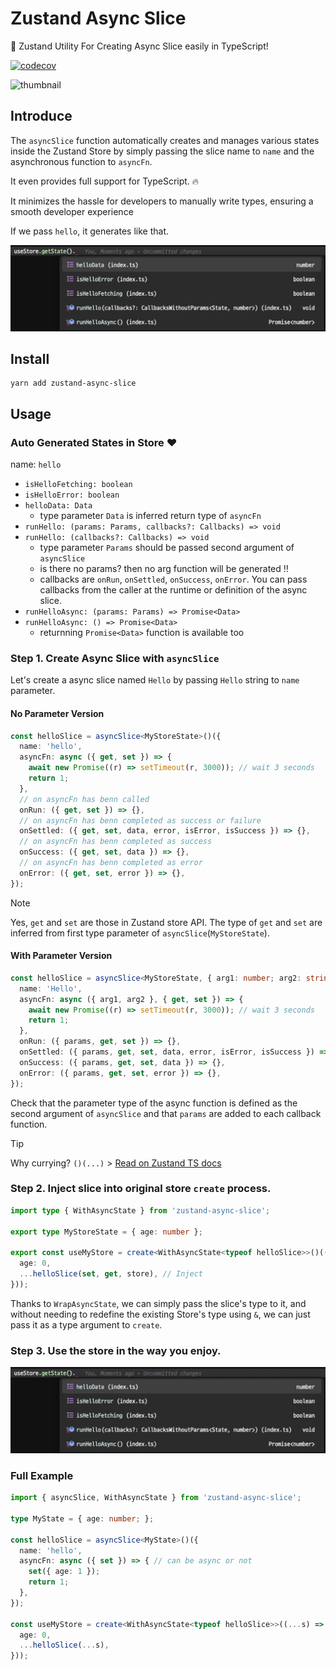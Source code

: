 # Zustand Async Slice

🦄 Zustand Utility For Creating Async Slice easily in TypeScript!

[![codecov](https://codecov.io/github/mym0404/zustand-async-slice/graph/badge.svg?token=RW68LVDRJ3)](https://codecov.io/github/mym0404/zustand-async-slice)



<image src="https://raw.githubusercontent.com/mym0404/image-archive/master/202409101629874.png" alt="thumbnail"/>

## Introduce

The `asyncSlice` function automatically creates and manages various states inside the Zustand Store by simply passing the slice name to `name` and the asynchronous function to `asyncFn`.

It even provides full support for TypeScript. 🔥

It minimizes the hassle for developers to manually write types, ensuring a smooth developer experience

If we pass `hello`, it generates like that.

![](https://raw.githubusercontent.com/mym0404/image-archive/master/202409101712405.png)


## Install

```
yarn add zustand-async-slice
```

## Usage


### Auto Generated States in Store ♥️

name: `hello`

- `isHelloFetching: boolean`
- `isHelloError: boolean`
- `helloData: Data`
  - type parameter `Data` is inferred return type of `asyncFn`
- `runHello: (params: Params, callbacks?: Callbacks) => void`
- `runHello: (callbacks?: Callbacks) => void`
  - type parameter `Params` should be passed second argument of `asyncSlice`
  - is there no params? then no arg function will be generated ‼
  - callbacks are `onRun`, `onSettled`, `onSuccess`, `onError`. You can pass callbacks from the caller at the runtime or definition of the async slice.
- `runHelloAsync: (params: Params) => Promise<Data>`
- `runHelloAsync: () => Promise<Data>`
  - returnning `Promise<Data>` function is available too

### Step 1. Create Async Slice with `asyncSlice`

Let's create a async slice named `Hello` by passing `Hello` string to `name` parameter.

#### No Parameter Version

```ts
const helloSlice = asyncSlice<MyStoreState>()({
  name: 'hello',
  asyncFn: async ({ get, set }) => {
    await new Promise((r) => setTimeout(r, 3000)); // wait 3 seconds
    return 1;
  },
  // on asyncFn has benn called
  onRun: ({ get, set }) => {},
  // on asyncFn has benn completed as success or failure
  onSettled: ({ get, set, data, error, isError, isSuccess }) => {},
  // on asyncFn has benn completed as success
  onSuccess: ({ get, set, data }) => {},
  // on asyncFn has benn completed as error
  onError: ({ get, set, error }) => {},
});
```

>[!NOTE]
> Yes, `get` and `set` are those in Zustand store API.
> The type of `get` and `set` are inferred from first type parameter of `asyncSlice`(`MyStoreState`).


#### With Parameter Version

```ts
const helloSlice = asyncSlice<MyStoreState, { arg1: number; arg2: string }>()({
  name: 'Hello',
  asyncFn: async ({ arg1, arg2 }, { get, set }) => {
    await new Promise((r) => setTimeout(r, 3000)); // wait 3 seconds
    return 1;
  },
  onRun: ({ params, get, set }) => {},
  onSettled: ({ params, get, set, data, error, isError, isSuccess }) => {},
  onSuccess: ({ params, get, set, data }) => {},
  onError: ({ params, get, set, error }) => {},
});
```

Check that the parameter type of the async function is defined as the second argument of `asyncSlice` and that `params` are added to each callback function.

>[!TIP]
> Why currying? `()(...)` > [Read on Zustand TS docs](https://zustand.docs.pmnd.rs/guides/typescript)

### Step 2. Inject slice into original store `create` process.

```ts
import type { WithAsyncState } from 'zustand-async-slice';

export type MyStoreState = { age: number };

export const useMyStore = create<WithAsyncState<typeof helloSlice>>()((set, get, store) => ({
  age: 0,
  ...helloSlice(set, get, store), // Inject
}));
```

Thanks to `WrapAsyncState`, we can simply pass the slice's type to it, and without needing to redefine the existing Store's type using `&`, we can just pass it as a type argument to `create`.


### Step 3. Use the store in the way you enjoy.

![](https://raw.githubusercontent.com/mym0404/image-archive/master/202409101712405.png)

### Full Example

```ts
import { asyncSlice, WithAsyncState } from 'zustand-async-slice';

type MyState = { age: number; };

const helloSlice = asyncSlice<MyState>()({
  name: 'hello',
  asyncFn: async ({ set }) => { // can be async or not
    set({ age: 1 });
    return 1;
  },
});

const useMyStore = create<WithAsyncState<typeof helloSlice>>((...s) => ({
  age: 0,
  ...helloSlice(...s),
}));
```
